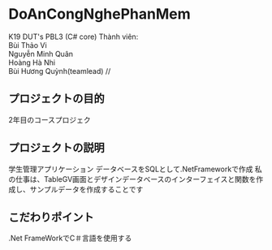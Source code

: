 # DoAnCongNghePhanMem
K19 DUT's PBL3 (C# core)
Thành viên:  
Bùi Thảo Vi  
Nguyễn Minh Quân  
Hoàng Hà Nhi  
Bùi Hương Quỳnh(teamlead)
//
## プロジェクトの目的 
2年目のコースプロジェク

## プロジェクトの説明 
学生管理アプリケーション
データベースをSQLとして.NetFrameworkで作成
私の仕事は、TableGV画面とデザインデータベースのインターフェイスと関数を作成し、サンプルデータを作成することです

## こだわりポイント
.Net FrameWorkでC＃言語を使用する
